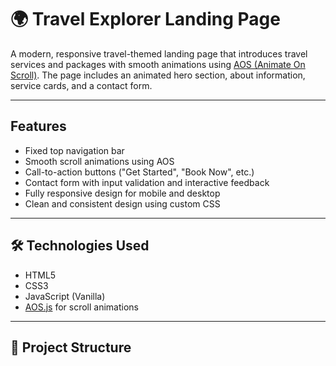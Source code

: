 # 🌍 Travel Explorer Landing Page

A modern, responsive travel-themed landing page that introduces travel services and packages with smooth animations using [AOS (Animate On Scroll)](https://michalsnik.github.io/aos/). The page includes an animated hero section, about information, service cards, and a contact form.

---

## Features

- Fixed top navigation bar
- Smooth scroll animations using AOS
- Call-to-action buttons ("Get Started", "Book Now", etc.)
- Contact form with input validation and interactive feedback
- Fully responsive design for mobile and desktop
- Clean and consistent design using custom CSS

---

## 🛠️ Technologies Used

- HTML5
- CSS3
- JavaScript (Vanilla)
- [AOS.js](https://cdn.jsdelivr.net/npm/aos@2.3.4/dist/aos.css) for scroll animations

---

## 📁 Project Structure
